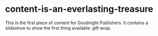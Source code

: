 content-is-an-everlasting-treasure
======================
This is the first piece of content for Goodnight Publishers. It contains a slideshow to show the first thing available: gift wrap.

